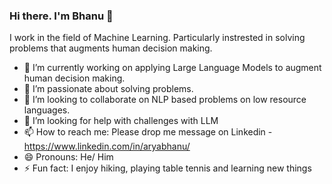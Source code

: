 ### Hi there. I'm Bhanu 👋

I work in the field of Machine Learning. Particularly instrested in solving problems that augments human decision making.

<!--
**BhanuArya30/BhanuArya30** is a ✨ _special_ ✨ repository because its `README.md` (this file) appears on your GitHub profile.

Here are some ideas to get you started:
-->
- 🔭 I’m currently working on applying Large Language Models to augment human decision making.
- 🌱 I’m passionate about solving problems. 
- 👯 I’m looking to collaborate on NLP based problems on low resource languages.
- 🤔 I’m looking for help with challenges with LLM
- 📫 How to reach me: Please drop me message on Linkedin - https://www.linkedin.com/in/aryabhanu/
- 😄 Pronouns: He/ Him
- ⚡ Fun fact: I enjoy hiking, playing table tennis and learning new things

